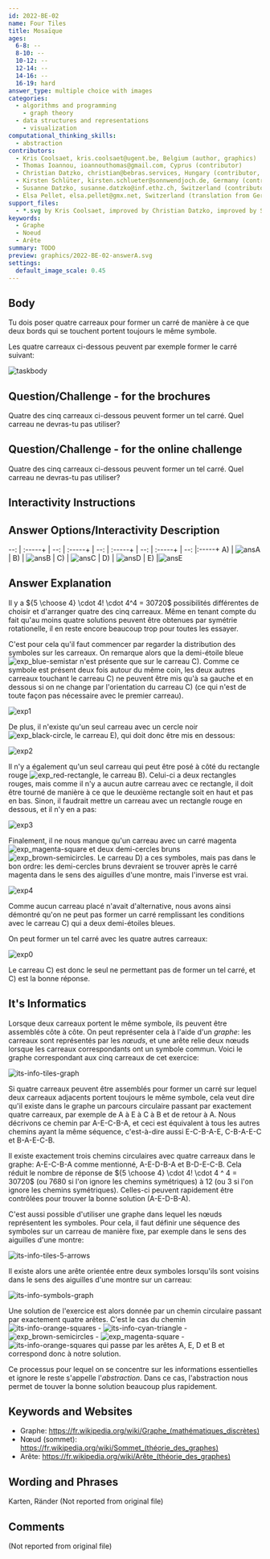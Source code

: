```yaml
---
id: 2022-BE-02
name: Four Tiles
title: Mosaïque
ages:
  6-8: --
  8-10: --
  10-12: --
  12-14: --
  14-16: --
  16-19: hard
answer_type: multiple choice with images
categories:
  - algorithms and programming
    - graph theory
  - data structures and representations
    - visualization
computational_thinking_skills:
  - abstraction
contributors:
  - Kris Coolsaet, kris.coolsaet@ugent.be, Belgium (author, graphics)
  - Thomas Ioannou, ioannouthomas@gmail.com, Cyprus (contributor)
  - Christian Datzko, christian@bebras.services, Hungary (contributor, translation from English into German, graphics)
  - Kirsten Schlüter, kirsten.schlueter@sonnwendjoch.de, Germany (contributor)
  - Susanne Datzko, susanne.datzko@inf.ethz.ch, Switzerland (contributor, graphics)
  - Elsa Pellet, elsa.pellet@gmx.net, Switzerland (translation from German into French)
support_files:
  - *.svg by Kris Coolsaet, improved by Christian Datzko, improved by Susanne Datzko
keywords:
  - Graphe
  - Noeud
  - Arête
summary: TODO
preview: graphics/2022-BE-02-answerA.svg
settings:
  default_image_scale: 0.45
---
```


[taskbody]: graphics//2022-BE-02-taskbody.svg "Situation de départ"
[ansA]: graphics/2022-BE-02-answerA.svg "Solution A"
[ansB]: graphics/2022-BE-02-answerB.svg "Solution B"
[ansC]: graphics/2022-BE-02-answerC.svg "Solution C"
[ansD]: graphics/2022-BE-02-answerD.svg "Solution D"
[ansE]: graphics/2022-BE-02-answerE.svg "Solution E"
[exp0]: graphics/2022-BE-02-explanation0.svg "Explication 0"
[exp1]: graphics/2022-BE-02-explanation1.svg "Explication 1"
[exp2]: graphics/2022-BE-02-explanation2.svg "Explication 2" 
[exp3]: graphics/2022-BE-02-explanation3.svg "Explication 3"
[exp4]: graphics/2022-BE-02-explanation4.svg "Explication 4"
[exp_black-circle]: graphics/2022-BE-02-explanation_black-circle.svg "Explication cercle noir (inline(+0.4ex))"
[exp_blue-semistar]: graphics/2022-BE-02-explanation_blue-semistar.svg "Explication demi-étoile bleue (inline(+0.4ex))"
[exp_brown-semicircles]: graphics/2022-BE-02-explanation_brown-semicircles.svg "Explication demi-cercles bruns (inline(+0.4ex))"
[exp_magenta-square]: graphics/2022-BE-02-explanation_magenta-square.svg "Explication carré magenta"
[exp_red-rectangle]: graphics/2022-BE-02-explanation_red-rectangle.svg "Explication rectangle rouge (inline(+0.4ex))"
[its-info-cyan-triangle]: graphics/2022-BE-02-itsinformatics_cyan-triangle.svg "It's Informatics triangle cyan (inline(+0.4ex))"
[its-info-orange-squares]: graphics/2022-BE-02-itsinformatics_orange-squares.svg "It's Informatics carrés oranges (inline(+0.4ex))"
[its-info-symbols-graph]: graphics/2022-BE-02-itsinformatics_symbols-graph.svg "It's Informatics graphe des symboles"
[its-info-tiles-5-arrows]: graphics/2022-BE-02-itsinformatics_tiles-5-arrows.svg "It's Informatics carreaux 5 flèches"
[its-info-tiles-graph]: graphics/2022-BE-02-itsinformatics_tiles-graph.svg "It's Informatics graphe des carreaux"


## Body

Tu dois poser quatre carreaux pour former un carré de manière à ce que deux bords qui se touchent portent toujours le même symbole.

Les quatre carreaux ci-dessous peuvent par exemple former le carré suivant:

![taskbody]

## Question/Challenge - for the brochures

Quatre des cinq carreaux ci-dessous peuvent former un tel carré. Quel carreau ne devras-tu pas utiliser?


## Question/Challenge - for the online challenge

Quatre des cinq carreaux ci-dessous peuvent former un tel carré. Quel carreau ne devras-tu pas utiliser?


## Interactivity Instructions

<!-- empty -->

## Answer Options/Interactivity Description

--: | :-----+ | --: | :-----+ | --: | :-----+ | --: | :-----+ | --: |:-----+
 A) | ![ansA] |  B) | ![ansB] |  C) | ![ansC] |  D) | ![ansD] | E)  |![ansE]


## Answer Explanation

Il y a ${5 \choose 4}  \cdot 4! \cdot 4^4 = 30720$ possibilités différentes de choisir et d'arranger quatre des cinq carreaux. Même en tenant compte du fait qu'au moins quatre solutions peuvent être obtenues par symétrie rotationelle, il en reste encore beaucoup trop pour toutes les essayer.

C'est pour cela qu'il faut commencer par regarder la distribution des symboles sur les carreaux. On remarque alors que la demi-étoile bleue ![exp_blue-semistar] n'est présente que sur le carreau C). Comme ce symbole est présent deux fois autour du même coin, les deux autres carreaux touchant le carreau C) ne peuvent être mis qu'à sa gauche et en dessous si on ne change par l'orientation du carreau C) (ce qui n'est de toute façon pas nécessaire avec le premier carreau).

![exp1]

De plus, il n'existe qu'un seul carreau avec un cercle noir ![exp_black-circle], le carreau E), qui doit donc être mis en dessous:

![exp2]

Il n'y a également qu'un seul carreau qui peut être posé à côté du rectangle rouge ![exp_red-rectangle], le carreau B). Celui-ci a deux rectangles rouges, mais comme il n'y a aucun autre carreau avec ce rectangle, il doit être tourné de manière à ce que le deuxième rectangle soit en haut et pas en bas. Sinon, il faudrait mettre un carreau avec un rectangle rouge en dessous, et il n'y en a pas:

![exp3]

Finalement, il ne nous manque qu'un carreau avec un carré magenta ![exp_magenta-square] et deux demi-cercles bruns ![exp_brown-semicircles]. Le carreau D) a ces symboles, mais pas dans le bon ordre: les demi-cercles bruns devraient se trouver après le carré magenta dans le sens des aiguilles d'une montre, mais l'inverse est vrai.

![exp4]

Comme aucun carreau placé n'avait d'alternative, nous avons ainsi démontré qu'on ne peut pas former un carré remplissant les conditions avec le carreau C) qui a deux demi-étoiles bleues.

On peut former un tel carré avec les quatre autres carreaux:

![exp0]

Le carreau C) est donc le seul ne permettant pas de former un tel carré, et C) est la bonne réponse.

## It's Informatics

Lorsque deux carreaux portent le même symbole, ils peuvent être assemblés côte à côte. On peut représenter cela à l'aide d'un _graphe_: les carreaux sont représentés par les _nœuds_, et une arête relie deux nœuds lorsque les carreaux correspondants ont un symbole commun. Voici le graphe correspondant aux cinq carreaux de cet exercice:

![its-info-tiles-graph]

Si quatre carreaux peuvent être assemblés pour former un carré sur lequel deux carreaux adjacents portent toujours le même symbole, cela veut dire qu'il existe dans le graphe un parcours circulaire passant par exactement quatre carreaux, par exemple de A à E à C à B et de retour à A. Nous décrivons ce chemin par A-E-C-B-A, et ceci est équivalent à tous les autres chemins ayant la même séquence, c'est-à-dire aussi E-C-B-A-E, C-B-A-E-C et B-A-E-C-B.

Il existe exactement trois chemins circulaires avec quatre carreaux dans le graphe: A-E-C-B-A comme mentionné, A-E-D-B-A et B-D-E-C-B. Cela réduit le nombre de réponse de ${5 \choose 4}  \cdot 4! \cdot 4 ^ 4 = 30720$ (ou $7680$ si l'on ignore les chemins symétriques) à $12$ (ou $3$ si l'on ignore les chemins symétriques). Celles-ci peuvent rapidement être contrôlées pour trouver la bonne solution (A-E-D-B-A).

C'est aussi possible d'utiliser une graphe dans lequel les nœuds représentent les symboles. Pour cela, il faut définir une séquence des symboles sur un carreau de manière fixe, par exemple dans le sens des aiguilles d'une montre:

![its-info-tiles-5-arrows]

Il existe alors une arête orientée entre deux symboles lorsqu'ils sont voisins dans le sens des aiguilles d'une montre sur un carreau:

![its-info-symbols-graph]

Une solution de l'exercice est alors donnée par un chemin circulaire passant par exactement quatre arêtes. C'est le cas du chemin ![its-info-orange-squares] - ![its-info-cyan-triangle] - ![exp_brown-semicircles] - ![exp_magenta-square] - ![its-info-orange-squares] qui passe par les arêtes A, E, D et B et correspond donc à notre solution.

Ce processus pour lequel on se concentre sur les informations essentielles et ignore le reste s'appelle l'_abstraction_. Dans ce cas, l'abstraction nous permet de touver la bonne solution beaucoup plus rapidement.

## Keywords and Websites

 - Graphe: https://fr.wikipedia.org/wiki/Graphe_(mathématiques_discrètes)
 - Nœud (sommet): https://fr.wikipedia.org/wiki/Sommet_(théorie_des_graphes)
 - Arête: https://fr.wikipedia.org/wiki/Arête_(théorie_des_graphes)


## Wording and Phrases
Karten, Ränder
(Not reported from original file)


## Comments

(Not reported from original file)
